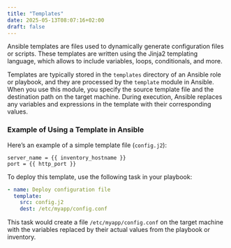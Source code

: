 ```yaml
---
title: "Templates"
date: 2025-05-13T08:07:16+02:00
draft: false
---
```


Ansible templates are files used to dynamically generate configuration files or scripts. These templates are written using the Jinja2 templating language, which allows to include variables, loops, conditionals, and more.

Templates are typically stored in the `templates` directory of an Ansible role or playbook, and they are processed by the `template` module in Ansible. When you use this module, you specify the source template file and the destination path on the target machine. During execution, Ansible replaces any variables and expressions in the template with their corresponding values.

### Example of Using a Template in Ansible

Here’s an example of a simple template file (`config.j2`):

```jinja2
server_name = {{ inventory_hostname }}
port = {{ http_port }}
```

To deploy this template, use the following task in your playbook:

```yaml
- name: Deploy configuration file
  template:
    src: config.j2
    dest: /etc/myapp/config.conf
```

This task would create a file `/etc/myapp/config.conf` on the target machine with the variables replaced by their actual values from the playbook or inventory.
